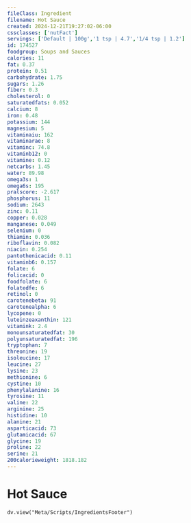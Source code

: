 ```yaml
---
fileClass: Ingredient
filename: Hot Sauce
created: 2024-12-21T19:27:02-06:00
cssclasses: ['nutFact']
servings: ['Default | 100g','1 tsp | 4.7','1/4 tsp | 1.2']
id: 174527
foodgroup: Soups and Sauces
calories: 11
fat: 0.37
protein: 0.51
carbohydrate: 1.75
sugars: 1.26
fiber: 0.3
cholesterol: 0
saturatedfats: 0.052
calcium: 8
iron: 0.48
potassium: 144
magnesium: 5
vitaminaiu: 162
vitaminarae: 8
vitaminc: 74.8
vitaminb12: 0
vitamine: 0.12
netcarbs: 1.45
water: 89.98
omega3s: 1
omega6s: 195
pralscore: -2.617
phosphorus: 11
sodium: 2643
zinc: 0.11
copper: 0.028
manganese: 0.049
selenium: 0
thiamin: 0.036
riboflavin: 0.082
niacin: 0.254
pantothenicacid: 0.11
vitaminb6: 0.157
folate: 6
folicacid: 0
foodfolate: 6
folatedfe: 6
retinol: 0
carotenebeta: 91
carotenealpha: 6
lycopene: 0
luteinzeaxanthin: 121
vitamink: 2.4
monounsaturatedfat: 30
polyunsaturatedfat: 196
tryptophan: 7
threonine: 19
isoleucine: 17
leucine: 27
lysine: 23
methionine: 6
cystine: 10
phenylalanine: 16
tyrosine: 11
valine: 22
arginine: 25
histidine: 10
alanine: 21
asparticacid: 73
glutamicacid: 67
glycine: 19
proline: 22
serine: 21
200calorieweight: 1818.182
---
```


# Hot Sauce

```dataviewjs
dv.view("Meta/Scripts/IngredientsFooter")
```